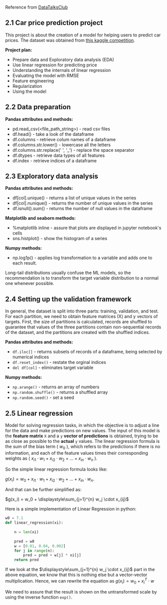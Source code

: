 Reference from [DataTalksClub](https://github.com/DataTalksClub/machine-learning-zoomcamp/tree/master/02-regression)


## 2.1 Car price prediction project
This project is about the creation of a model for helping users to predict car prices. The dataset was obtained from [this 
kaggle competition](https://www.kaggle.com/CooperUnion/cardataset).

**Project plan:**

* Prepare data and Exploratory data analysis (EDA)
* Use linear regression for predicting price
* Understanding the internals of linear regression 
* Evaluating the model with RMSE
* Feature engineering  
* Regularization 
* Using the model 


## 2.2 Data preparation

**Pandas attributes and methods:** 

* pd.read_csv(<file_path_string>) - read csv files 
* df.head() - take a look of the dataframe 
* df.columns - retrieve colum names of a dataframe 
* df.columns.str.lower() - lowercase all the letters 
* df.columns.str.replace(' ', '_') - replace the space separator 
* df.dtypes - retrieve data types of all features 
* df.index - retrieve indices of a dataframe


## 2.3 Exploratory data analysis
**Pandas attributes and methods:** 

* df[col].unique() - returns a list of unique values in the series 
* df[col].nunique() - returns the number of unique values in the series 
* df.isnull().sum() - returns the number of null values in the dataframe 

**Matplotlib and seaborn methods:**

* %matplotlib inline - assure that plots are displayed in jupyter notebook's cells
* sns.histplot() - show the histogram of a series 
   
**Numpy methods:**
* np.log1p() - applies log transformation to a variable and adds one to each result.

Long-tail distributions usually confuse the ML models, so the recommendation is to transform the target variable distribution to a normal one whenever possible. 


## 2.4 Setting up the validation framework
In general, the dataset is split into three parts: training, validation, and test. For each partition, we need to obtain feature matrices (X) and y vectors of targets. First, the size of partitions is calculated, records are shuffled to guarantee that values of the three partitions contain non-sequential records of the dataset, and the partitions are created with the shuffled indices. 

**Pandas attributes and methods:** 

* `df.iloc[]` - returns subsets of records of a dataframe, being selected by numerical indices
* `df.reset_index()` - restate the orginal indices 
* `del df[col]` - eliminates target variable 

**Numpy methods:**

* `np.arange()` - returns an array of numbers 
* `np.random.shuffle()` - returns a shuffled array
* `np.random.seed()` - set a seed 


## 2.5 Linear regression
Model for solving regression tasks, in which the objective is to adjust a line for the data and make predictions on new values. The input of this model is the **feature matrix** `X` and a `y` **vector of predictions** is obtained, trying to be as close as possible to the **actual** `y` values. The linear regression formula is the sum of the bias term \( $w_0$ \), which refers to the predictions if there is no information, and each of the feature values times their corresponding weights as \( $x_{i1} \cdot w_1 + x_{i2} \cdot w_2 + ... + x_{in} \cdot w_n$ \).

So the simple linear regression formula looks like:

$g(x_i) = w_0 + x_{i1} \cdot w_1 + x_{i2} \cdot w_2 + ... + x_{in} \cdot w_n$.

And that can be further simplified as:

$g(x_i) = w_0 + \displaystyle\sum_{j=1}^{n} w_j \cdot x_{ij}$

Here is a simple implementation of Linear Regression in python:

~~~~python
w0 = 7.1
def linear_regression(xi):
    
    n = len(xi)
    
    pred = w0
    w = [0.01, 0.04, 0.002]
    for j in range(n):
        pred = pred + w[j] * xi[j]
    return pred
~~~~
        

If we look at the $\displaystyle\sum_{j=1}^{n} w_j \cdot x_{ij}$ part in the above equation, we know that this is nothing else but a vector-vector multiplication. Hence, we can rewrite the equation as $g(x_i) = w_0 + x_i^T \cdot w$

We need to assure that the result is shown on the untransformed scale by using the inverse function `exp()`. 



















